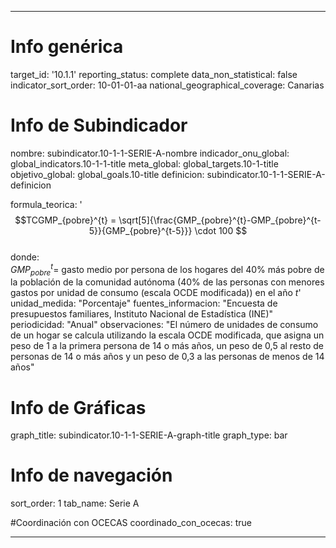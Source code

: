 ---

# Info genérica
target_id: '10.1.1'
reporting_status: complete
data_non_statistical: false
indicator_sort_order: 10-01-01-aa
national_geographical_coverage: Canarias

# Info de Subindicador
nombre: subindicator.10-1-1-SERIE-A-nombre
indicador_onu_global: global_indicators.10-1-1-title
meta_global: global_targets.10-1-title
objetivo_global: global_goals.10-title
definicion: subindicator.10-1-1-SERIE-A-definicion

formula_teorica: '$$TCGMP_{pobre}^{t} = \sqrt[5]{\frac{GMP_{pobre}^{t}-GMP_{pobre}^{t-5}}{GMP_{pobre}^{t-5}}} \cdot 100 $$ <br>
donde: <br>
$GMP_{pobre}^{t} =$ gasto medio por persona de los hogares del 40% más pobre de la población de la comunidad autónoma (40% de las personas con menores gastos por unidad de consumo (escala OCDE modificada)) en el año $t$'
unidad_medida: "Porcentaje"
fuentes_informacion: "Encuesta de presupuestos familiares, Instituto Nacional de Estadística (INE)"
periodicidad: "Anual"
observaciones: "El número de unidades de consumo de un hogar se calcula utilizando la escala OCDE modificada, que asigna un peso de 1 a la primera persona de 14 o más años, un peso de 0,5 al resto de personas de 14 o más años y un peso de 0,3 a las personas de menos de 14 años"

# Info de Gráficas
graph_title: subindicator.10-1-1-SERIE-A-graph-title
graph_type: bar

# Info de navegación
sort_order: 1
tab_name: Serie A

#Coordinación con OCECAS
coordinado_con_ocecas: true

---